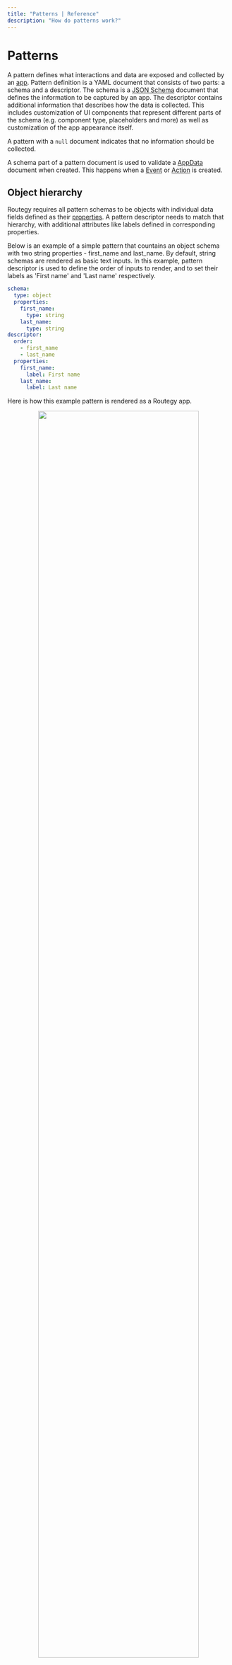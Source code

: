 ```yaml
---
title: "Patterns | Reference"
description: "How do patterns work?"
---
```


# Patterns

A pattern defines what interactions and data are exposed and collected by an [app](/reference/apps/). Pattern definition is a YAML document that consists of two parts: a schema and a descriptor. The schema is a [JSON Schema](https://json-schema.org/) document that defines the information to be captured by an app. The descriptor contains additional information that describes how the data is collected. This includes customization of UI components that represent different parts of the schema (e.g. component type, placeholders and more) as well as customization of the app appearance itself.

A pattern with a `null` document indicates that no information should be collected.

A schema part of a pattern document is used to validate a [AppData](/references/app-data/) document when created. This happens when a [Event](/references/events/) or [Action](/references/actions/) is created.


## Object hierarchy

Routegy requires all pattern schemas to be objects with individual data fields defined as their [properties](http://json-schema.org/understanding-json-schema/reference/object.html#properties). A pattern descriptor needs to match that hierarchy, with additional attributes like labels defined in corresponding properties.

Below is an example of a simple pattern that countains an object schema with two string properties - first_name and last_name. By default, string schemas are rendered as basic text inputs. In this example, pattern descriptor is used to define the order of inputs to render, and to set their labels as 'First name' and 'Last name' respectively.

```yaml
schema:
  type: object
  properties:
    first_name:
      type: string
    last_name:
      type: string
descriptor:
  order:
    - first_name
    - last_name
  properties:
    first_name:
      label: First name
    last_name:
      label: Last name
```
Here is how this example pattern is rendered as a Routegy app.

<p align="center">  <img src="/images/patterns/name-example-app-preview.png" width="85%">
</p>

## Text inputs

To render a text input, use a `string` schema property, and customize its appearance with `label` and `placeholder` attribute in a corresponding property in the descriptor. Example:

```yaml
schema:
  type: object
  properties:
    text:
      type: string
descriptor:
  properties:
    text:
      label: Text input
      attrs:
        placeholder: Input some text here
```

<p align="center">
  <img src="/images/patterns/examples/text-input-simple.png" width="75%">
</p>

### HTML input types

Use JSON schema `format`  property to redner various HTML types, and force a corresponding validation of the input value. Here is a list of format support today. 

| JSON schema format | HTML input type |
| ----------- | ----------- |
| date| date|
| date-time|datetime-local|
| email| email|
| time| time|
| uri| url|

Below is an example of a pattern that contains inputs of `email` and `date` types.

```yaml
schema:
  type: object
  properties:
    email:
      type: string
      format: email
    dob:
      type: string
      format: date
descriptor:
  properties:
    email:
      label: E-mail address
      attrs:
        placeholder: E.g. john.doe@email.org
    dob:
      label: Date of birth
```

<p align="center">
  <img src="/images/patterns/examples/text-input-formats.png" width="75%">
</p>

### Regular expressions

To render a text input with automatic validation against a regular expression pattern, set `pattern` property inside the schema to a desired RegEx pattern.

```yaml
schema:
  type: object
  properties:
    api_key:
      type: string
      pattern: '^[0-9a-zA-Z]{32}$'
descriptor:
  properties:
    api_key:
      label: API key
```

<p align="center">
  <img src="/images/patterns/examples/text-input-regex.png" width="75%">
</p>


### Passwords and other masked inputs

Masked text inputs can be helpful in collecting sensitive information like passwords. To render one, simply the `kind` property of that fields t `password` in the pattern descriptor.

```yaml
schema:
  type: object
  properties:
    comments:
      type: string
descriptor:
  properties:
    comments:
      kind: password
      label: Password
```

<p align="center">
  <img src="/images/patterns/examples/text-input-password.png" width="75%">
</p>

### Text area

To render a text input as a textarea, simply set `kind` to `textarea` in its descriptor.

```yaml
schema:
  type: object
  properties:
    comments:
      type: string
descriptor:
  properties:
    comments:
      kind: textarea
      label: Any comments?
```

<p align="center">
  <img src="/images/patterns/examples/text-input-textarea.png" width="75%">
</p>

### Number input

To render a number input with up and down buttons, define a schema of `input` or `number` type. Optionally, set `minimum` and `maximum` schema attributes to define the allowed range, and set a default value using the `default` attribute.

```yaml
schema:
  type: object
  properties:
    count:
      type: integer
      default: 5
      maximum: 10
      minimum: 1
descriptor:
  properties:
    count:
      label: Count
```

<p align="center">
  <img src="/images/patterns/examples/number-input.png" width="75%">
</p>


## Radio buttons

To render a group of radio buttons, define a schema with a list defined inside an `enum` attribute.

```yaml
schema:
  type: object
  properties:
    options:
      enum:
        - Option 1
        - Option 2
        - Option 3
      type: string
descriptor:
  properties:
    options:
      label: Choose one of the following
```

<p align="center">
  <img src="/images/patterns/examples/radio-buttons.png" width="75%">
</p>

### Custom labels

Labels for individual radio buttons can be customized using `items` property on the descriptor. This can be particularly helpful when schema `type` is different from `string` like. Here is an example of a schema with two radio boxes mapped to `true` and `false` boolean values, that are labeled as Yes and No respectively.

```yaml
schema:
  type: object
  properties:
    options:
      enum:
        - true
        - false
      type: boolean
descriptor:
  properties:
    options:
      items:
        'true':
          label: 'Yes'
        'false':
          label: 'No'
      label: What is your answer?
```

<p align="center">
  <img src="/images/patterns/examples/radio-buttons-custom-labels.png" width="75%">
</p>

## Select input

To render a dropdown select input, define a schema with a list of item defined inside an `enum` attribute, and set its kind to `list` in the descriptor.

```yaml
schema:
  type: object
  properties:
    options:
      enum:
        - Option 1
        - Option 2
        - Option 3
      type: string
descriptor:
  properties:
    options:
      label: Choose one of the following
      kind: list
```

<p align="center">
  <img src="/images/patterns/examples/select-input.png" width="75%">
</p>


## Single checkbox

To render a single checkbox, define a schema of `boolean` type.

```yaml
schema:
  type: object
  properties:
    checkbox:
      type: boolean
descriptor:
  properties:
    checkbox:
      label: Checkbox example
```

<p align="center">
  <img src="/images/patterns/examples/single-checkbox.png" width="75%">
</p>

## Multiple checkboxes

To render a group of checkboxes use `array` schema type, set its `uniqueItems` property to `true`, define a list of values using its `items` property.

```yaml
schema:
  type: object
  properties:
    checkboxes:
      type: array
      uniqueItems: true
      items:
        - type: string
          enum:
            - Option one
            - Another option
            - One more option
            - Last option
descriptor:
  properties:
    checkboxes:
      label: Select all that apply
```

<p align="center">
  <img src="/images/patterns/examples/multiple-checkboxes.png" width="75%">
</p>

## Tag input

Tag input is an input element for entering a list of string tags. To render one, define a schema of `array` type and set its kind in the descriptor to `tags`. Schema's `maxItems` attribute (optional) can be used to define a maxium number of tags that can be entered.

```yaml
schema:
  type: object
  properties:
    items:
      type: array
      maxItems: 10
descriptor:
  properties:
    items:
      kind: tags
      label: Items to refill
```

<p align="center">
  <img src="/images/patterns/examples/tag-input.png" width="75%">
</p>

## Star rating

To render a star rating widget, define a schema of `integer` or `number` type, and set its kind to `rating` in the descriptor. Use schemas `default` attribute to define the initial star selection.

```yaml
schema:
  type: object
  properties:
    experience:
      type: integer
      default: 4
descriptor:
  properties:
    experience:
      kind: rating
      label: How was your experience?

```

<p align="center">
  <img src="/images/patterns/examples/rating.png" width="75%">
</p>


## Relations

A pattern is made up of the following relations:

* [Workspace](/reference/workspaces/) (many-to-one)
* [AppData](/reference/app-data/) (one-to-many)
* [App](/reference/apps/) (one-to-many)
* [ActionType](/reference/action-types/) (one-to-many)

## Permissions

Patterns inherit permissions from their [Workspace](/reference/workspaces/) and its [Organization](/reference/organizations/). Read more about permission inheritance [here](/reference/permissions/).
